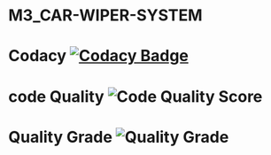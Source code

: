 # M3_CAR-WIPER-SYSTEM

# Codacy [![Codacy Badge](https://app.codacy.com/project/badge/Grade/d1481f91746a4da0b20130d84d2ef230)](https://www.codacy.com/gh/pradeeppisini/M3_STM32_CarWipers/dashboard?utm_source=github.com&amp;utm_medium=referral&amp;utm_content=pradeeppisini/M3_STM32_CarWipers&amp;utm_campaign=Badge_Grade)

# code Quality ![Code Quality Score](https://api.codiga.io/project/32839/score/svg)

# Quality Grade ![Quality Grade](https://api.codiga.io/project/32839/status/svg)
